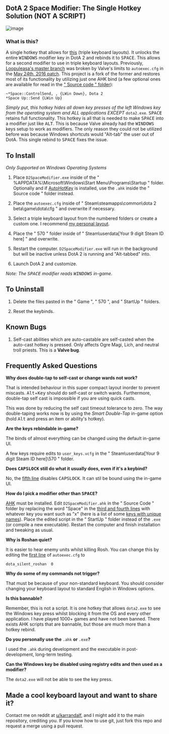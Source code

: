 ## DotA 2 Space Modifier: The Single Hotkey Solution (NOT A SCRIPT)

![image](https://cloud.githubusercontent.com/assets/19603023/26280395/13386eb0-3d97-11e7-8611-253684316744.png)

### What is this?
A single hotkey that allows for [this](https://github.com/Karrandalf/D2SpaceModifier/tree/master/1.%20Karrandalf's%20Keyboard%20Layout) (triple keyboard layouts). It unlocks the entire <kbd>WINDOWS</kbd> modifier key in DotA 2 and rebinds it to <kbd>SPACE</kbd>. This allows for a second modifier to use in triple keyboard layouts. Previously, [Loopuleasa's master branch](https://github.com/loopuleasa/Dota2-TheCore-Config-Engine) was broken by Valve's limits to `autoexec.cfg` in the [May 24th, 2016 patch](http://store.steampowered.com/news/22017/). This project is a fork of the former and restores most of its functionality by utilizing just one AHK bind (a few optional ones are available for read in the [" Source code " folder](https://github.com/Karrandalf/D2SpaceModifier/blob/master/Source%20code/D2SpaceModifier.ahk)):

    ~*Space::ControlSend, , {LWin Down}, Dota 2 
    *Space Up::Send {LWin Up}
    
*Simply put, this hotkey hides all down key presses of the left Windows key from the operating system and ALL applications EXCEPT* `dota2.exe`*.* <kbd>SPACE</kbd> retains full functionality. This hotkey is all that is needed to make <kbd>SPACE</kbd> into a modifier just like <kbd>ALT</kbd>. This is because Valve already had the <kbd>WINDOWS</kbd> keys setup to work as modifiers. The only reason they could not be utilized before was because Windows shortcuts would "Alt-tab" the user out of DotA. This single rebind to <kbd>SPACE</kbd> fixes the issue.

## To Install

*Only Supported on Windows Operating Systems*

1. Place `D2SpaceModifier.exe` inside of the " %APPDATA%\Microsoft\Windows\Start Menu\Programs\Startup " folder. Optionally and if [AutoHotKey](https://autohotkey.com/) is installed, use the `.ahk` inside the " Source code " folder instead.

2. Place the `autoexec.cfg` inside of " Steam\steamapps\common\dota 2 beta\game\dota\cfg " and overwrite if necessary.

3. Select a triple keyboard layout from the numbered folders or create a custom one. I recommend [my personal layout](https://github.com/Karrandalf/D2SpaceModifier/tree/master/1.%20Karrandalf's%20Keyboard%20Layout).

4. Place the " 570 " folder inside of " Steam\userdata\[Your 9 digit Steam ID here] " and overwrite.

5. Restart the computer. `D2SpaceModifier.exe` will run in the background but will be inactive unless DotA 2 is running and "Alt-tabbed" into.

6. Launch DotA 2 and customize.

*Note: The <kbd>SPACE</kbd> modifier reads <kbd>WINDOWS</kbd> in-game.*

## To Uninstall

1. Delete the files pasted in the " Game ", " 570 ", and " StartUp " folders.

2. Reset the keybinds.

## Known Bugs

1. Self-cast abilities which are auto-castable are self-casted when the auto-cast hotkey is pressed.
Only affects Ogre Magi, Lich, and neutral troll priests. This is a **Valve bug**.

## Frequently Asked Questions

**Why does double-tap to self-cast or change wards not work?**

That is intended behaviour in this super compact layout inorder to prevent miscasts. <kbd>Alt</kbd>+<kbd>Key</kbd> should do self-cast or switch wards. Furthermore, double-tap self cast is impossible if you are using quick casts.

This was done by reducing the self cast timeout tolerance to zero. The way double-taping works now is by using the *Smart Double-Tap* in-game option (hold <kbd>Alt</kbd> and press an item or ability's hotkey).

**Are the keys rebindable in-game?**

The binds of almost everything can be changed using the default in-game UI.

A few keys require edits to `user_keys.vcfg` in the " Steam\userdata\[Your 9 digit Steam ID here]\570 " folder.

**Does <kbd>CAPSLOCK</kbd> still do what it usually does, even if it's a keybind?**

No, the [fifth line](https://github.com/Karrandalf/D2SpaceModifier/blob/master/Source%20code/D2SpaceModifier.ahk) disables <kbd>CAPSLOCK</kbd>. It can stil be bound using the in-game UI.

**How do I pick a modifier other than <kbd>SPACE</kbd>?**

[AHK](https://autohotkey.com/) must be installed. Edit `D2SpaceModifier.ahk` in the " Source Code " folder by replacing the word "Space" in the [third and fourth lines](https://github.com/Karrandalf/D2SpaceModifier/blob/master/Source%20code/D2SpaceModifier.ahk) with whatever key you want such as "x" (here is a list of some [keys with unique names](https://autohotkey.com/docs/KeyList.htm)). Place the edited script in the " StartUp " folder instead of the `.exe` (or compile a new executable). Restart the computer and finish installation and tweaking as usual.

**Why is Roshan quiet?**

It is easier to hear enemy units whilst killing Rosh. You can change this by editing the [first line](https://github.com/Karrandalf/D2SpaceModifier/blob/master/autoexec.cfg) of `autoexec.cfg` to

    dota_silent_roshan	0

**Why do some of my commands not trigger?**

That must be because of your non-standard keyboard. You should consider changing your keyboard layout to standard English in Windows options.

**Is this bannable?**

Remember, this is not a script. It is one hotkey that allows `dota2.exe` to see the Windows key press whilst blocking it from the OS and every other application. I have played 1000+ games and have not been banned. There exists AHK scripts that are bannable, but those are much more than a hotkey rebind.

**Do you personally use the** `.ahk` **or** `.exe`**?**

I used the `.ahk` during development and the executable in post-development, long-term testing.

**Can the Windows key be disabled using registry edits and then used as a modifier?**

The `dota2.exe` will not be able to see the key press.

## Made a cool keyboard layout and want to share it?

Contact me on reddit at [u/karrandalf](https://www.reddit.com/message/compose/?to=Karrandalf), and I might add it to the main repository, crediting you.
If you know how to use git, just fork this repo and request a merge using a pull request.
